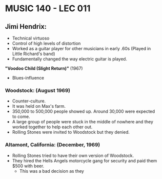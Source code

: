 # MUSIC 140 - LEC 011
## Jimi Hendrix:
- Technical virtuoso
- Control of high levels of distortion
- Worked as a guitar player for other musicians in early .60s (Played in Little Richard's band)
- Fundamentally changed the way electric guitar is played.

**"Voodoo Child (Slight Return)"** (1967)
- Blues-influence

### Woodstock: (August 1969)
- Counter-culture.
- It was held on Max's farm.
- 350,000 to 500,000 people showed up. Around 30,000 were expected to come.
- A large group of people were stuck in the middle of nowhere and they worked together to help each other out.
- Rolling Stones were invited to Woodstock but they denied.

### Altamont, California: (December, 1969)
- Rolling Stones tried to have their own version of Woodstock.
- They hired the Hells Angels motorcycle gang for security and paid them $500 with beer.
  - This was a bad decision as they 
<!--stackedit_data:
eyJoaXN0b3J5IjpbMTM2MzA4MTU1OSw2Nzg3ODY4NjYsLTE0OD
I5MDE4NCwtMTYxNTM0NjUxNSwzNzEwMDc5MTUsLTMzMDYyNjgw
NSwtMjA1Nzg5MjI2MF19
-->